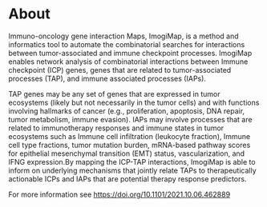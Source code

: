 # About

Immuno-oncology gene interaction Maps, ImogiMap, is a method and
informatics tool to automate the combinatorial searches for interactions between tumor-associated
and immune checkpoint processes. ImogiMap enables network analysis
of combinatorial interactions between Immune checkpoint (ICP) genes, genes that are related to
tumor-associated processes (TAP), and immune associated processes (IAPs). 

TAP genes may be any set of genes that are expressed in tumor ecosystems (likely but not necessarily in the tumor cells) and with functions involving hallmarks of cancer (e.g., proliferation, apoptosis, DNA repair, tumor metabolism, immune evasion). IAPs may involve processes that are related to immunotherapy responses and immune states in tumor ecosystems such as Immune cell infiltration (leukocyte fraction), Immune cell type fractions, tumor mutation burden, mRNA-based pathway scores for epithelial mesenchymal transition (EMT) status, vascularization, and IFNG expression.By mapping the ICP-TAP interactions, ImogiMap is able to inform on underlying mechanisms that jointly relate TAPs to therapeutically actionable ICPs and IAPs that are potential therapy response predictors.


For more information see  https://doi.org/10.1101/2021.10.06.462889

